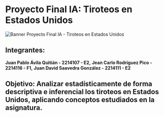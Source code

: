# Proyecto Final IA: Tiroteos en Estados Unidos

![Banner Proyecto Final IA - Tiroteos en Estados Unidos](https://github.com/user-attachments/assets/df7fe30c-543a-44be-845a-20845a529a1e)

## **Integrantes:**

 **Juan Pablo Ávila Quitián - 2214107 - E2,**
 **Jean Carlo Rodríguez Pico - 2214116 - F1,**
 **Juan David Saavedra González - 2214111 - E2**


## **Objetivo:** Analizar estadísticamente de forma descriptiva e inferencial los tiroteos en Estados Unidos, aplicando conceptos estudiados en la asignatura.

